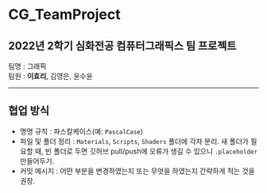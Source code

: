 # CG_TeamProject
  
## 2022년 2학기 심화전공 컴퓨터그래픽스 팀 프로젝트  
  
팀명 : 그래픽  
팀원 : **이효리**, 김영은, 윤수윤  
  
---
  
## 협업 방식
- 명명 규칙 : 파스칼케이스(예: `PascalCase`)
- 파일 및 폴더 정리 : `Materials`, `Scripts`, `Shaders` 폴더에 각자 분리. 새 폴더가 필요할 때, 빈 폴더로 두면 깃허브 pull/push에 오류가 생길 수 있으니 `.placeholder` 만들어두기.
- 커밋 메시지 : 어떤 부분을 변경하였는지 또는 무엇을 하였는지 간략하게 적는 것을 권장.